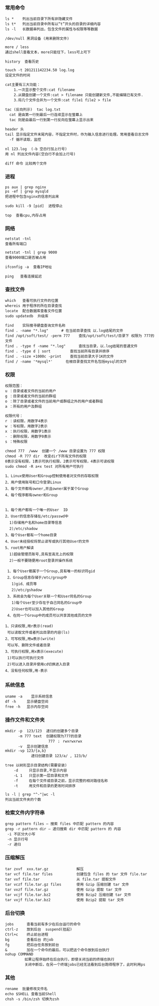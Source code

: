 ### 常用命令

    ls *    列出当前目录下所有非隐藏文件
    ls t*   列出当前目录中所有以“t”开头的目录的详细内容
    ls -l   长数据串列出，包含文件的属性与权限等等数据

    /dev/null 黑洞设备 (用来删除文件)

    more / less
    通过shell查看文本，more只能往下，less可上可下

    history  查看历史

    touch -t 201211142234.50 log.log
    设定文件的时间

    cat主要有三大功能：
        1.一次显示整个文件:cat filename
        2.从键盘创建一个文件:cat > filename 只能创建新文件,不能编辑已有文件.
        3.将几个文件合并为一个文件:cat file1 file2 > file

    tac (反向列示)  tac log.txt
      cat 是由第一行到最后一行连续显示在萤幕上
      tac 则是由最后一行到第一行反向在萤幕上显示出来

    header 头　
    tail 显示指定文件末尾内容，不指定文件时，作为输入信息进行处理。常用查看日志文件
      -f 循环读取，监控

    nl 123.log  (-b 空白行加上行号)
    用 nl 列出文件内容(空白行不会加上行号)

    diff 命令 比较两个文件

### 进程

    ps aux | grep nginx
    ps -ef | grep mysqld
    把进程中包含nginx的信息列出来

    sudo kill -9 [pid]  进程停止

    top  查看cpu,内存占用

### 网络

    netstat -tnl
    查看所有端口

    netstat -tnl | grep 9000
    查看9000端口是否被占用

    ifconfig -a  查看IP地址

    ping   查看连接延迟

### 查找文件

    which   查看可执行文件的位置
    whereis 用于程序的所在目录查找
    locate  配合数据库查看文件位置
    sudo updatedb  升级库

    find    实际搜寻硬盘查询文件名称
    find . -name "*.log"      # 在当前目录查找 以.log结尾的文件
    find /opt/soft/test/ -perm 777    查找/opt/soft/test/目录下 权限为 777的文件
    find . -type f -name "*.log"      查找当目录，以.log结尾的普通文件
    find . -type d | sort         查找当前所有目录并排序
    find . -size +1000c -print    查找当前目录大于1K的文件
    find / -name '*mysql*'      在根目录查找文件名包括mysql的文件

### 权限

    权限范围：
    u ：目录或者文件的当前的用户
    g ：目录或者文件的当前的群组
    o ：除了目录或者文件的当前用户或群组之外的用户或者群组
    a ：所有的用户及群组

    权限代号：
    r ：读权限，用数字4表示
    w ：写权限，用数字2表示
    x ：执行权限，用数字1表示
    - ：删除权限，用数字0表示
    s ：特殊权限

    chmod 777  /www  创建一个 /www 目录设置为 777 权限
    chmod -R 777 dir  改变dir下所有文件的权限
    0表示没有权限，1表示可执行权限，2表示可写权限，4表示可读权限
    sudo chmod -R a+x test 对所有用户可执行

    1、Linux使用User和Group控制使用者对文件的存取权限 
    2、用户使用账号和口令登录Linux 
    3、每个文件都有owner,并且owner属于某个Group 
    4、每个程序都有owner和Group 


    1、每个用户都有一个唯一的User  ID 
    2、User的信息存储在/etc/passwd中 
      1)存储用户名和home目录等信息 
      2)/etc/shadow 
    3、每个User都有一个home目录 
    4、User未经授权将禁止读写或执行其他User的文件 
    5、root用户解读 
      1)超级管理员账号,具有至高无上的权限 
      2)一般不要随便用root登录并操作系统 

     1、每个User都属于一个Group,具有唯一的标识符gid 
     2、Group信息存储于/etc/group中 
       1)gid、成员等 
       2)/etc/gshadow 
     3、系统会为每个User关联一个和User同名的Group 
       1)每个User至少存在于自己同名的Group中 
       2)User也可以加入其他的Group 
     4、在同一个Group中的成员可以共享其他成员的文件 

    1、只读权限,用r表示(read) 
     可以读取文件或者列出目录的内容(ls) 
    2、可写权限,用w表示(write) 
     可以写、删除文件或者目录 
    3、可执行权限,用x表示(execute) 
     1)可以执行可执行文件 
     2)可以进入目录并使用cd切换进入目录 
    4、没有任何权限,用-表示 

### 系统信息

    uname -a    显示系统信息
    df -h     显示硬盘空间
    free -h   显示内存空间

### 操作文件和文件夹

    mkdir -p  123/123  递归的创建多个目录
          -m 777 text  创建权限为777的目录
                        777 ； rwxrwxrwx
          -v  显示创建信息
    mkdir -vp 123/{a,b}
                递归创建目录 123/a/ , 123/b/

    tree 以树形显示目录结构(需要安装)
        -d     只显示目录,不显示内容
        -L 1   只显示第一层目录和文件
        -f     在每个文件或目录之前，显示完整的相对路径名称
        -t     用文件和目录的更改时间排序

    ls -l | grep "^-"|wc -l
    列出当前文件夹的个数

### 检索文件内字符串

    grep pattern files – 搜索 files 中匹配 pattern 的内容
    grep -r pattern dir – 递归搜索 dir 中匹配 pattern 的 内容
     -i 不区分大小写
     -n 显示行号
     -r 递归

### 压缩解压

    tar zxvf  xxx.tar.gz             解压
    tar vcf file.tar files           创建包含 files 的 tar 文件 file.tar
    tar vxf file.tar                 从 file.tar 提取文件
    tar vczf file.tar.gz files       使用 Gzip 压缩创建 tar 文件
    tar vxzf file.tar.gz             使用 Gzip 提取 tar 文件
    tar vcjf file.tar.bz2            使用 Bzip2 压缩创建 tar 文件
    tar vxjf file.tar.bz2            使用 Bzip2 提取 tar 文件

### 后台切换

    jobs      查看当前有多少在后台运行的命令
    ctrl-z    放到后台  suspend(挂起)
    Ctrl+c    终止前台进程
    bg        查看后台 的job
    fg        把后台任务放到前台
    &         加在一个命令的最后，可以把这个命令放到后台执行
    nohup COMMAND
             如果让程序始终在后台执行，即使关闭当前的终端也执行
             关闭中断后，在另一个终端jobs已经无法看到后台跑得程序了，此时利用ps

### 其他

    rename  批量修改文件名
    echo $SHELL 查看当前Shell
    chsh -s /bin/zsh 切换为zsh
